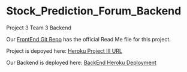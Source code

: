 # Stock_Prediction_Forum_Backend
Project 3 Team 3 Backend

Our [FrontEnd Git Repo](https://github.com/mmergal92/Stock_Prediction_Forum_App/tree/dev) has the official Read Me file for this project.

Project is depoyed here: [Heroku Project III URL](https://stock-prediction-forum-app.herokuapp.com/) 

Our Backend is deployed here: [BackEnd Heroku Deployment](https://stock-prediction-forum-backend.herokuapp.com/)
